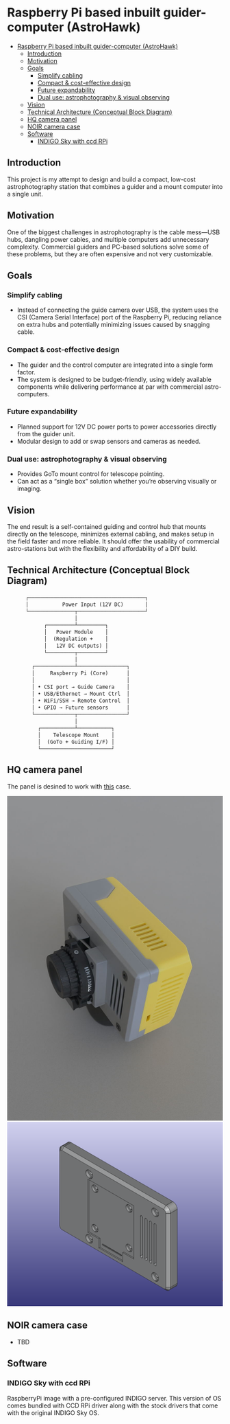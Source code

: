 # Raspberry Pi based inbuilt guider-computer (AstroHawk)

- [Raspberry Pi based inbuilt guider-computer (AstroHawk)](#raspberry-pi-based-inbuilt-guider-computer-astrohawk)
  - [Introduction](#introduction)
  - [Motivation](#motivation)
  - [Goals](#goals)
    - [Simplify cabling](#simplify-cabling)
    - [Compact & cost-effective design](#compact--cost-effective-design)
    - [Future expandability](#future-expandability)
    - [Dual use: astrophotography & visual observing](#dual-use-astrophotography--visual-observing)
  - [Vision](#vision)
  - [Technical Architecture (Conceptual Block Diagram)](#technical-architecture-conceptual-block-diagram)
  - [HQ camera panel](#hq-camera-panel)
  - [NOIR camera case](#noir-camera-case)
  - [Software](#software)
    - [INDIGO Sky with ccd RPi](#indigo-sky-with-ccd-rpi)

## Introduction

This project is my attempt to design and build a compact, low-cost astrophotography station that combines a guider and a mount computer into a single unit.

## Motivation

One of the biggest challenges in astrophotography is the cable mess—USB hubs, dangling power cables, and multiple computers add unnecessary complexity. Commercial guiders and PC-based solutions solve some of these problems, but they are often expensive and not very customizable.

## Goals

### Simplify cabling

- Instead of connecting the guide camera over USB, the system uses the CSI (Camera Serial Interface) port of the Raspberry Pi, reducing reliance on extra hubs and potentially minimizing issues caused by snagging cable.

### Compact & cost-effective design

- The guider and the control computer are integrated into a single form factor.
- The system is designed to be budget-friendly, using widely available components while delivering performance at par with commercial astro-computers.

### Future expandability

- Planned support for 12V DC power ports to power accessories directly from the guider unit.
- Modular design to add or swap sensors and cameras as needed.

### Dual use: astrophotography & visual observing

- Provides GoTo mount control for telescope pointing.
- Can act as a “single box” solution whether you’re observing visually or imaging.

## Vision

The end result is a self-contained guiding and control hub that mounts directly on the telescope, minimizes external cabling, and makes setup in the field faster and more reliable. It should offer the usability of commercial astro-stations but with the flexibility and affordability of a DIY build.

## Technical Architecture (Conceptual Block Diagram)

          ┌──────────────────────────────────────┐
          │           Power Input (12V DC)       │
          └───────────────┬──────────────────────┘
                          │
                ┌─────────┴─────────┐
                │   Power Module    │
                │  (Regulation +    │
                │   12V DC outputs) │
                └─────────┬─────────┘
                          │
            ┌─────────────┴────────────────┐
            │     Raspberry Pi (Core)      │
            │                              │
            │ • CSI port → Guide Camera    │
            │ • USB/Ethernet → Mount Ctrl  │
            │ • WiFi/SSH → Remote Control  │
            │ • GPIO → Future sensors      │
            └─────────────┬────────────────┘
                          │
              ┌───────────┴───────────┐
              │    Telescope Mount    │
              │  (GoTo + Guiding I/F) │
              └───────────────────────┘

## HQ camera panel

The panel is desined to work with [this](https://www.printables.com/model/1050438-case-for-raspberry-pi5-geekworm-x1001-hat-nvme-ssd) case.

![Finished Product](Resources/HQCameraCase.jpg)
![HQ Camera Panel](Resources/HQCameraPanel.png)

## NOIR camera case

- TBD

## Software

### INDIGO Sky with ccd RPi

RaspberryPi image with a pre-configured INDIGO server. This version of OS comes bundled with CCD RPi driver along with the stock drivers that come with the original INDIGO Sky OS.
